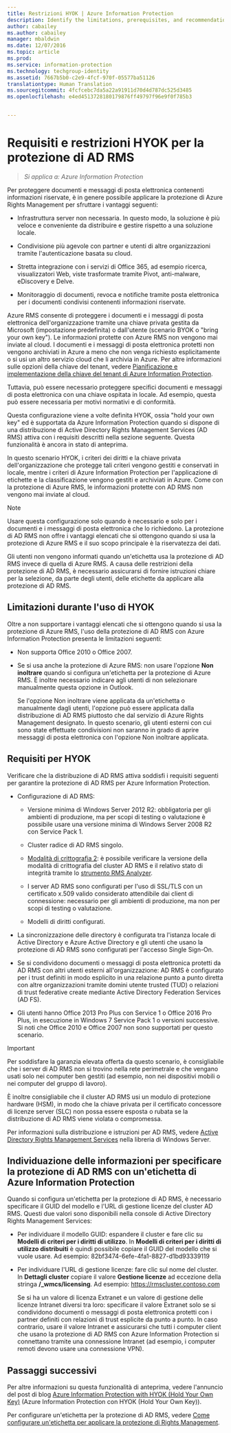```yaml
---
title: Restrizioni HYOK | Azure Information Protection
description: Identify the limitations, prerequisites, and recommendations if you select AD RMS protection with Azure Information Protection. This solution is sometimes referred to as "hold your own key" (HYOK).
author: cabailey
ms.author: cabailey
manager: mbaldwin
ms.date: 12/07/2016
ms.topic: article
ms.prod: 
ms.service: information-protection
ms.technology: techgroup-identity
ms.assetid: 7667b5b0-c2e9-4fcf-970f-05577ba51126
translationtype: Human Translation
ms.sourcegitcommit: 4fcfcebc7da5a22a91911d70d4d787dc525d3485
ms.openlocfilehash: e4ed4513728180179876ff49797f96e9f0f785b3


---
```


# <a name="hold-your-own-key-hyok-requirements-and-restrictions-for-ad-rms-protection"></a>Requisiti e restrizioni HYOK per la protezione di AD RMS

>*Si applica a: Azure Information Protection*

Per proteggere documenti e messaggi di posta elettronica contenenti informazioni riservate, è in genere possibile applicare la protezione di Azure Rights Management per sfruttare i vantaggi seguenti:

- Infrastruttura server non necessaria. In questo modo, la soluzione è più veloce e conveniente da distribuire e gestire rispetto a una soluzione locale.

- Condivisione più agevole con partner e utenti di altre organizzazioni tramite l'autenticazione basata su cloud.

- Stretta integrazione con i servizi di Office 365, ad esempio ricerca, visualizzatori Web, viste trasformate tramite Pivot, anti-malware, eDiscovery e Delve.

- Monitoraggio di documenti, revoca e notifiche tramite posta elettronica per i documenti condivisi contenenti informazioni riservate.

Azure RMS consente di proteggere i documenti e i messaggi di posta elettronica dell'organizzazione tramite una chiave privata gestita da Microsoft (impostazione predefinita) o dall'utente (scenario BYOK o "bring your own key"). Le informazioni protette con Azure RMS non vengono mai inviate al cloud. I documenti e i messaggi di posta elettronica protetti non vengono archiviati in Azure a meno che non venga richiesto esplicitamente o si usi un altro servizio cloud che li archivia in Azure. Per altre informazioni sulle opzioni della chiave del tenant, vedere [Pianificazione e implementazione della chiave del tenant di Azure Information Protection](../plan-design/plan-implement-tenant-key.md). 

Tuttavia, può essere necessario proteggere specifici documenti e messaggi di posta elettronica con una chiave ospitata in locale. Ad esempio, questa può essere necessaria per motivi normativi e di conformità. 

Questa configurazione viene a volte definita HYOK, ossia "hold your own key" ed è supportata da Azure Information Protection quando si dispone di una distribuzione di Active Directory Rights Management Services (AD RMS) attiva con i requisiti descritti nella sezione seguente. Questa funzionalità è ancora in stato di anteprima.

In questo scenario HYOK, i criteri dei diritti e la chiave privata dell'organizzazione che protegge tali criteri vengono gestiti e conservati in locale, mentre i criteri di Azure Information Protection per l'applicazione di etichette e la classificazione vengono gestiti e archiviati in Azure. Come con la protezione di Azure RMS, le informazioni protette con AD RMS non vengono mai inviate al cloud.

> [!NOTE]
> Usare questa configurazione solo quando è necessario e solo per i documenti e i messaggi di posta elettronica che lo richiedono. La protezione di AD RMS non offre i vantaggi elencati che si ottengono quando si usa la protezione di Azure RMS e il suo scopo principale è la riservatezza dei dati.

Gli utenti non vengono informati quando un'etichetta usa la protezione di AD RMS invece di quella di Azure RMS. A causa delle restrizioni della protezione di AD RMS, è necessario assicurarsi di fornire istruzioni chiare per la selezione, da parte degli utenti, delle etichette da applicare alla protezione di AD RMS.

## <a name="limitations-when-using-hyok"></a>Limitazioni durante l'uso di HYOK

Oltre a non supportare i vantaggi elencati che si ottengono quando si usa la protezione di Azure RMS, l'uso della protezione di AD RMS con Azure Information Protection presenta le limitazioni seguenti:

- Non supporta Office 2010 o Office 2007.

- Se si usa anche la protezione di Azure RMS: non usare l'opzione **Non inoltrare** quando si configura un'etichetta per la protezione di Azure RMS. È inoltre necessario indicare agli utenti di non selezionare manualmente questa opzione in Outlook. 

    Se l'opzione Non inoltrare viene applicata da un'etichetta o manualmente dagli utenti, l'opzione può essere applicata dalla distribuzione di AD RMS piuttosto che dal servizio di Azure Rights Management designato. In questo scenario, gli utenti esterni con cui sono state effettuate condivisioni non saranno in grado di aprire messaggi di posta elettronica con l'opzione Non inoltrare applicata.

## <a name="requirements-for-hyok"></a>Requisiti per HYOK

Verificare che la distribuzione di AD RMS attiva soddisfi i requisiti seguenti per garantire la protezione di AD RMS per Azure Information Protection.

- Configurazione di AD RMS:
    
    - Versione minima di Windows Server 2012 R2: obbligatoria per gli ambienti di produzione, ma per scopi di testing o valutazione è possibile usare una versione minima di Windows Server 2008 R2 con Service Pack 1.
    
    - Cluster radice di AD RMS singolo.
    
    - [Modalità di crittografia 2](https://technet.microsoft.com/library/hh867439.aspx): è possibile verificare la versione della modalità di crittografia del cluster AD RMS e il relativo stato di integrità tramite lo [strumento RMS Analyzer](https://www.microsoft.com/en-us/download/details.aspx?id=46437).   
    
    - I server AD RMS sono configurati per l'uso di SSL/TLS con un certificato x.509 valido considerato attendibile dai client di connessione: necessario per gli ambienti di produzione, ma non per scopi di testing o valutazione.
    
    - Modelli di diritti configurati.

- La sincronizzazione delle directory è configurata tra l'istanza locale di Active Directory e Azure Active Directory e gli utenti che usano la protezione di AD RMS sono configurati per l'accesso Single Sign-On.

- Se si condividono documenti o messaggi di posta elettronica protetti da AD RMS con altri utenti esterni all'organizzazione: AD RMS è configurato per i trust definiti in modo esplicito in una relazione punto a punto diretta con altre organizzazioni tramite domini utente trusted (TUD) o relazioni di trust federative create mediante Active Directory Federation Services (AD FS).

- Gli utenti hanno Office 2013 Pro Plus con Service 1 o Office 2016 Pro Plus, in esecuzione in Windows 7 Service Pack 1 o versioni successive. Si noti che Office 2010 e Office 2007 non sono supportati per questo scenario.

> [!IMPORTANT]
> Per soddisfare la garanzia elevata offerta da questo scenario, è consigliabile che i server di AD RMS non si trovino nella rete perimetrale e che vengano usati solo nei computer ben gestiti (ad esempio, non nei dispositivi mobili o nei computer del gruppo di lavoro). 
> 
> È inoltre consigliabile che il cluster AD RMS usi un modulo di protezione hardware (HSM), in modo che la chiave privata per il certificato concessore di licenze server (SLC) non possa essere esposta o rubata se la distribuzione di AD RMS viene violata o compromessa. 

Per informazioni sulla distribuzione e istruzioni per AD RMS, vedere [Active Directory Rights Management Services](https://technet.microsoft.com/library/hh831364.aspx) nella libreria di Windows Server. 


## <a name="locating-the-information-to-specify-ad-rms-protection-with-an-azure-information-protection-label"></a>Individuazione delle informazioni per specificare la protezione di AD RMS con un'etichetta di Azure Information Protection

Quando si configura un'etichetta per la protezione di AD RMS, è necessario specificare il GUID del modello e l'URL di gestione licenze del cluster AD RMS. Questi due valori sono disponibili nella console di Active Directory Rights Management Services:

- Per individuare il modello GUID: espandere il cluster e fare clic su **Modelli di criteri per i diritti di utilizzo**. In **Modelli di criteri per i diritti di utilizzo distribuiti** è quindi possibile copiare il GUID del modello che si vuole usare. Ad esempio: 82bf3474-6efe-4fa1-8827-d1bd93339119

- Per individuare l'URL di gestione licenze: fare clic sul nome del cluster. In **Dettagli cluster** copiare il valore **Gestione licenze** ad eccezione della stringa **/_wmcs/licensing**. Ad esempio: https://rmscluster.contoso.com 
    
    Se si ha un valore di licenza Extranet e un valore di gestione delle licenze Intranet diversi tra loro: specificare il valore Extranet solo se si condividono documenti o messaggi di posta elettronica protetti con i partner definiti con relazioni di trust esplicite da punto a punto. In caso contrario, usare il valore Intranet e assicurarsi che tutti i computer client che usano la protezione di AD RMS con Azure Information Protection si connettano tramite una connessione Intranet (ad esempio, i computer remoti devono usare una connessione VPN).

## <a name="next-steps"></a>Passaggi successivi

Per altre informazioni su questa funzionalità di anteprima, vedere l'annuncio del post di blog [Azure Information Protection with HYOK (Hold Your Own Key)](https://blogs.technet.microsoft.com/enterprisemobility/2016/08/10/azure-information-protection-with-hyok-hold-your-own-key/) (Azure Information Protection con HYOK (Hold Your Own Key)).

Per configurare un'etichetta per la protezione di AD RMS, vedere [Come configurare un'etichetta per applicare la protezione di Rights Management](../deploy-use/configure-policy-protection.md). 



<!--HONumber=Dec16_HO1-->


